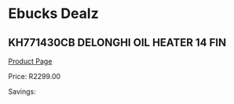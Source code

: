 
# Ebucks Dealz
## KH771430CB DELONGHI OIL HEATER 14 FIN
[Product Page](https://www.ebucks.com/web/shop/productSelected.do?prodId=1191143600&catId=1157551316)

Price: R2299.00

Savings: 


	